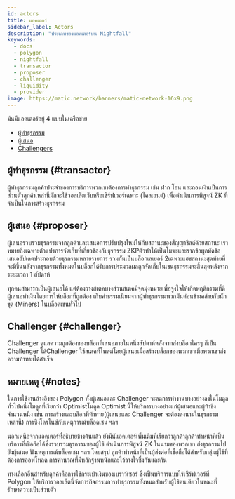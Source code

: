 ```yaml
---
id: actors
title: แอคเตอร์
sidebar_label: Actors
description: "ประเภทของแอคเตอร์บน Nightfall"
keywords:
  - docs
  - polygon
  - nightfall
  - transactor
  - proposer
  - challenger
  - liquidity
  - provider
image: https://matic.network/banners/matic-network-16x9.png
---
```


มันมีแอคเตอร์อยู่ 4 แบบในเครือข่าย

- [ผู้ทำธุรกรรม](#transactor)
- [ผู้เสนอ](#proposer)
- [Challengers](#challenger)

## ผู้ทำธุรกรรม {#transactor}
ผู้ทำธุรกรรมลูกค้าประจำของการบริการพวกเขาต้องการทำธุรกรรม เช่น ฝาก โอน และถอนเงินเป็นการส่วนตัวลูกค้าเหล่านี้มักจะใช้วอลเล็ตเว็บหรือเซิร์ฟเวอร์เฉพาะ (ไคลเอนต์) เพื่อดำเนินการพิสูจน์ ZK ที่จำเป็นในการสร้างธุรกรรม

## ผู้เสนอ {#proposer}
ผู้เสนอรวบรวมธุรกรรมจากลูกค้าและเสนอการปรับปรุงใหม่ให้กับสถานะของสัญญาชิลด์ด้วยสถานะ เราหมายถึงเฉพาะตัวแปรการจัดเก็บที่เกี่ยวข้องกับธุรกรรม ZKPตัวทำให้เป็นโมฆะและรากข้อผูกมัดข้อเสนออัปเดตประกอบด้วยธุรกรรมหลายรายการ รวมกันเป็นบล็อกเลเยอร์ 2เฉพาะแฮชสถานะสุดท้ายที่จะมีขึ้นหลังจากธุรกรรมทั้งหมดในบล็อกได้รับการประมวลผลถูกจัดเก็บในเชนธุรกรรมจะสิ้นสุดหลังจากระยะเวลา 1 สัปดาห์

ทุกคนสามารถเป็นผู้เสนอได้ แต่ต้องวางสเตคบางส่วนสเตคมีจุดมุ่งหมายเพื่อจูงใจให้เกิดพฤติกรรมที่ดีผู้เสนอทำเงินโดยการให้บล็อกที่ถูกต้อง เก็บค่าธรรมเนียมจากผู้ทำธุรกรรมพวกมันค่อนข้างคล้ายกับนักขุด (Miners) ในบล็อคเชนทั่วไป

## Challenger {#challenger}
Challenger ดูแลความถูกต้องของบล็อกที่เสนอภายในหนึ่งสัปดาห์หลังจากส่งบล็อกใครๆ ก็เป็น Challenger ได้Challenger ใช้สเตคที่โพสต์โดยผู้เสนอเมื่อสร้างบล็อกของพวกเขาเมื่อพวกเขาส่งความท้าทายได้สำเร็จ


## หมายเหตุ {#notes}
ในการใช้งานอ้างอิงของ Polygon ทั้งผู้เสนอและ Challenger จะลดการทำงานบางอย่างลงในโมดูลทั่วไปหนึ่งโมดูลที่เรียกว่า Optimistโมดูล Optimist นี้ให้บริการบางอย่างแก่ผู้เสนอและผู้ท้าชิงจำนวนหนึ่ง เช่น การสร้างและบล็อกที่ท้าทาย(ผู้เสนอและ Challenger จะต้องลงนามในธุรกรรมเหล่านี้) การซิงโครไนซ์กับเหตุการณ์บล็อคเชน ฯลฯ

นอกเหนือจากแอคเตอร์ที่อธิบายข้างต้นแล้ว ยังมีนัแอคเตอร์เพิ่มเติมที่เรียกว่าลูกค้าลูกค้าทำหน้าที่เป็นบริการที่เชื่อถือได้ซึ่งรวบรวมธุรกรรมของผู้ใช้ ดำเนินการพิสูจน์ ZK ในนามของพวกเขา ส่งธุรกรรมไปยังผู้เสนอ ฟังเหตุการณ์บล็อคเชน ฯลฯ โดยสรุป ลูกค้าทำหน้าที่เป็นผู้ส่งต่อที่เชื่อถือได้สำหรับกลุ่มผู้ใช้ที่ต้องการออฟโหลด การคำนวณที่มีหลักฐานหนักและไว้วางใจซึ่งกันและกัน

ทางเลือกอื่นสำหรับลูกค้าคือการใช้กระเป๋าเงินของเบราว์เซอร์ ซึ่งเป็นบริการแบบไร้เซิร์ฟเวอร์ที่ Polygon ให้บริการวอลเล็ตนี้จัดการกิจกรรมการทำธุรกรรมทั้งหมดสำหรับผู้ใช้คนเดียวในขณะที่รักษาความเป็นส่วนตัว
